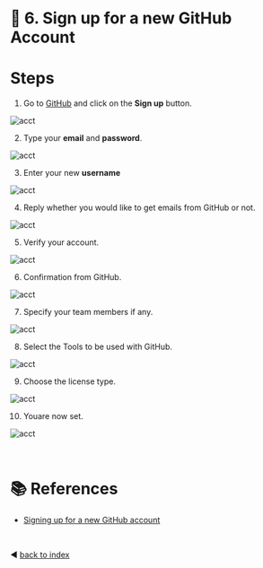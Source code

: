 # :book: 6. Sign up for a new GitHub Account

# Steps
1. Go to [GitHub](https://github.com/ ) and click on the **Sign up** button.

  ![acct](../images/github_acct_01.png)

2. Type your **email** and **password**.

  ![acct](../images/github_acct_02.png)

3. Enter your new **username**

  ![acct](../images/github_acct_03.png)


4. Reply whether you would like to get emails from GitHub or not.

  ![acct](../images/github_acct_04.png)

5. Verify your account.

  ![acct](../images/github_acct_05.png)

6. Confirmation from GitHub.

  ![acct](../images/github_acct_06.png)

7. Specify your team members if any.

  ![acct](../images/github_acct_07.png)

8. Select the Tools to be used with GitHub.

  ![acct](../images/github_acct_08.png)

9. Choose the license type.

  ![acct](../images/github_acct_09.png)

10. Youare now set.

  ![acct](../images/github_acct_10.png)


<br />

# :books: References
- [Signing up for a new GitHub account](https://docs.github.com/en/get-started/signing-up-for-github/signing-up-for-a-new-github-account)

<br />

:arrow_backward: [back to index](../README.md)
